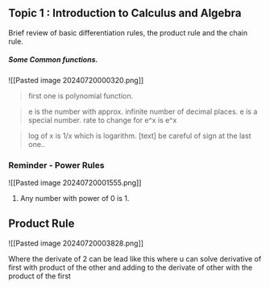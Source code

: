 ## Topic 1 : Introduction to Calculus and Algebra

Brief review of basic differentiation rules, the product rule and the chain rule.

##### Some Common functions.

![[Pasted image 20240720000320.png]]

> first one is polynomial function. 

> e is the number with approx. infinite number of decimal places. 
> e is a special number.
>  rate to change for e^x is e^x

> log of x is 1/x which is logarithm.
[text]
> be careful of sign at the last one..


### Reminder - Power Rules

![[Pasted image 20240720001555.png]]

1. Any number with power of 0 is 1.


## Product Rule
 ![[Pasted image 20240720003828.png]]

Where the derivate of 2 can be lead like this where u can solve derivative of first with product of the other and adding to the derivate of other with the product of the first


